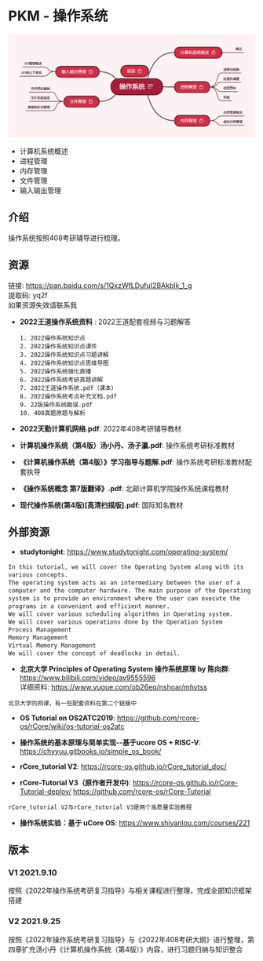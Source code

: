 # PKM - 操作系统  
![image text](./resources/操作系统.png)

* 计算机系统概述
* 进程管理
* 内存管理
* 文件管理
* 输入输出管理

## 介绍

操作系统按照408考研辅导进行梳理。
## 资源
链接: https://pan.baidu.com/s/1QxzWfLDufuI2BAkbIk_1_g  
提取码: yq2f  
如果资源失效请联系我  

* __2022王道操作系统资料__ : 2022王道配套视频与习题解答

  ```
  1. 2022操作系统知识点
  2. 2022操作系统知识点课件
  3. 2022操作系统知识点习题讲解
  4. 2022操作系统知识点思维导图
  5. 2022操作系统强化直播
  6. 2022操作系统考研真题讲解
  7. 2022王道操作系统.pdf（课本）
  8. 2022操作系统考点补充文档.pdf
  9. 22版操作系统勘误.pdf
  10. 408真题原题与解析
  ```

* __2022天勤计算机网络.pdf__: 2022年408考研辅导教材  

* __计算机操作系统（第4版）汤小丹、汤子瀛.pdf__: 操作系统考研标准教材  

* __《计算机操作系统（第4版）》学习指导与题解.pdf__: 操作系统考研标准教材配套执导  

* __《操作系统概念 第7版翻译》.pdf__: 北邮计算机学院操作系统课程教材  

* __现代操作系统(第4版)[高清扫描版].pdf__: 国际知名教材  

## 外部资源
* __studytonight__: https://www.studytonight.com/operating-system/
```
In this tutorial, we will cover the Operating System along with its various concepts.
The operating system acts as an intermediary between the user of a computer and the computer hardware. The main purpose of the Operating system is to provide an environment where the user can execute the programs in a convenient and efficient manner.
We will cover various scheduling algorithms in Operating system.
We will cover various operations done by the Operation System
Process Management
Memory Management
Virtual Memory Management
We will cover the concept of deadlocks in detail.
```
* __北京大学 Principles of Operating System 操作系统原理 by 陈向群__: https://www.bilibili.com/video/av9555596  
详细资料: https://www.yuque.com/ob26eq/nshoar/mhvtss
```
北京大学的网课，有一些配套资料在第二个链接中
```
* __OS Tutorial on OS2ATC2019__: 
https://github.com/rcore-os/rCore/wiki/os-tutorial-os2atc

* __操作系统的基本原理与简单实现--基于ucore OS + RISC-V__: 
https://chyyuu.gitbooks.io/simple_os_book/

* __rCore_tutorial V2__: 
https://rcore-os.github.io/rCore_tutorial_doc/

* __rCore-Tutorial V3（原作者开发中)__: 
https://rcore-os.github.io/rCore-Tutorial-deploy/
https://github.com/rcore-os/rCore-Tutorial
```
rCore_tutorial V2与rCore_tutorial V3是两个高质量实验教程
```
* __操作系统实验：基于 uCore OS__: 
https://www.shiyanlou.com/courses/221

## 版本
### V1 2021.9.10
按照《2022年操作系统考研复习指导》与相关课程进行整理，完成全部知识框架搭建  
### V2 2021.9.25
按照《2022年操作系统考研复习指导》与《2022年408考研大纲》进行整理，第四章扩充汤小丹《计算机操作系统（第4版）》内容，进行习题归纳与知识整合  